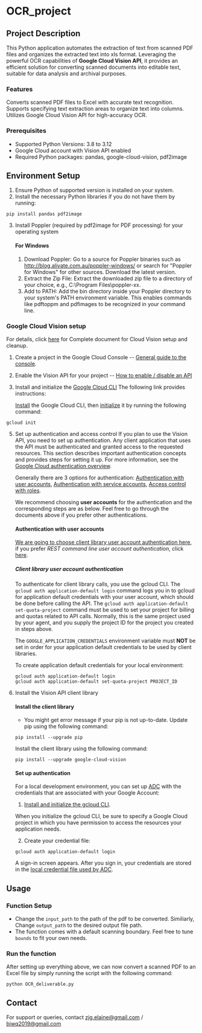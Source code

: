 # OCR_project

## Project Description
This Python application automates the extraction of text from scanned PDF files and organizes the extracted text into xls format. Leveraging the powerful OCR capabilities of **Google Cloud Vision API**, it provides an efficient solution for converting scanned documents into editable text, suitable for data analysis and archival purposes.

### Features
Converts scanned PDF files to Excel with accurate text recognition.
Supports specifying text extraction areas to organize text into columns.
Utilizes Google Cloud Vision API for high-accuracy OCR.
### Prerequisites
- Supported Python Versions: 3.8 to 3.12
- Google Cloud account with Vision API enabled
- Required Python packages: pandas, google-cloud-vision, pdf2image

## Environment Setup
1. Ensure Python of supported version is installed on your system.
2. Install the necessary Python libraries if you do not have them by running:
```
pip install pandas pdf2image
```
3. Install Poppler (required by pdf2image for PDF processing) for your operating system
   #### For Windows
   1. Download Poppler: Go to a source for Poppler binaries such as http://blog.alivate.com.au/poppler-windows/ or search for "Poppler for Windows" for other sources. Download the latest version.
   2. Extract the Zip File: Extract the downloaded zip file to a directory of your choice, e.g., C:\Program Files\poppler-xx\.
   3. Add to PATH: Add the bin directory inside your Poppler directory to your system's PATH environment variable. This enables commands like pdftoppm and pdfimages to be recognized in your command line.

### Google Cloud Vision setup
For details, click [here](https://cloud.google.com/vision/docs/setup) for Complete document for Cloud Vision setup and cleanup.
1. Create a project in the Google Cloud Console -- [General guide to the console](https://support.google.com/cloud/answer/3465889?hl=en&ref_topic=3340599#zippy=%2Cget-started).
2. Enable the Vision API for your project -- [How to enable / disable an API](https://cloud.google.com/service-usage/docs/enable-disable)
3. Install and initialize the [Google Cloud CLI](https://cloud.google.com/sdk/gcloud)
   The following link provides instructions:

   [Install](https://cloud.google.com/sdk/docs/install) the Google Cloud CLI, then [initialize](https://cloud.google.com/sdk/docs/initializing) it by running the following command:
   
```
gcloud init
```
5. Set up authentication and access control
  If you plan to use the Vision API, you need to set up authentication. Any client application that uses the API must be authenticated and granted access to the requested resources. This section describes important authentication concepts and provides steps for setting it up. For more information, see the [Google Cloud authentication overview](https://cloud.google.com/docs/authentication).

   Generally there are 3 options for authentication: [Authentication with user accounts](https://cloud.google.com/vision/docs/setup#user), [Authentication with service accounts](https://cloud.google.com/vision/docs/setup#sa), [Access control with roles](https://cloud.google.com/vision/docs/setup#role).
   
   We recommend choosing **user accounts** for the authentication and the corresponding steps are as below. Feel free to go through the documents above if you prefer other authentications.
   #### Authentication with user accounts
   <u>We are going to choose client library user account authentication here</u>, if you prefer *REST command line user account authentication*, click [here](https://cloud.google.com/vision/docs/setup#rest-command-line-user-account-authentication).
   ##### Client library user account authentication
   To authenticate for client library calls, you use the gcloud CLI. The `gcloud auth application-default login` command logs you in to gcloud for application default credentials with your user account, which should be done before calling the API. The `gcloud auth application-default set-quota-project` command must be used to set your project for billing and quotas related to API calls. Normally, this is the same project used by your agent, and you supply the project ID for the project you created in steps above.

   The `GOOGLE_APPLICATION_CREDENTIALS` environment variable must **NOT** be set in order for your application default credentials to be used by client libraries.

   To create application default credentials for your local environment:
   ```
   gcloud auth application-default login
   gcloud auth application-default set-quota-project PROJECT_ID
   ```

6. Install the Vision API client library
   #### Install the client library
   * You might get error message if your pip is not up-to-date. Update pip using the following command:
   ```
   pip install --upgrade pip   
   ```
   Install the client library using the following command:
   ```
   pip install --upgrade google-cloud-vision
   ```
   #### Set up authentication
   For a local development environment, you can set up [ADC](https://cloud.google.com/docs/authentication/application-default-credentials) with the credentials that are associated with your Google Account:
   1. [Install and initialize the gcloud CLI](https://cloud.google.com/sdk/docs/install).

   When you initialize the gcloud CLI, be sure to specify a Google Cloud project in which you have permission to access the resources your application needs.

   2. Create your credential file:
   ```
   gcloud auth application-default login
   ```
   A sign-in screen appears. After you sign in, your credentials are stored in the [local credential file used by ADC](https://cloud.google.com/docs/authentication/application-default-credentials#personal).

## Usage
### Function Setup
- Change the `input_path` to the path of the pdf to be converted. Similiarly, Change `output_path` to the desired output file path.
- The function comes with a default scanning boundary. Feel free to tune `bounds` to fit your own needs.
### Run the function
After setting up everything above, we can now convert a scanned PDF to an Excel file by simply running the script with the following command:
```
python OCR_deliverable.py
```

## Contact
For support or queries, contact zjg.elaine@gmail.com / bjwq2019@gmail.com
